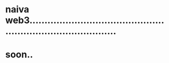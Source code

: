 # naiva web3..................................................................................
# soon..
